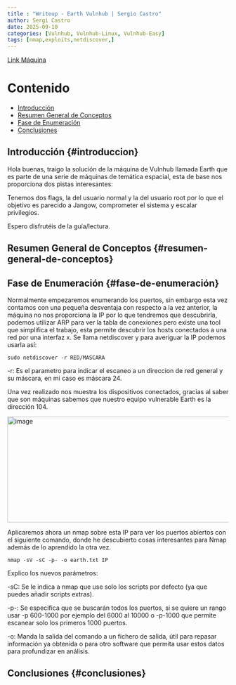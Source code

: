```yaml
---
title : "Writeup - Earth Vulnhub | Sergio Castro"
author: Sergi Castro
date: 2025-09-10
categories: [Vulnhub, Vulnhub-Linux, Vulnhub-Easy]
tags: [nmap,exploits,netdiscover,]
---
```


[Link Máquina](https://www.vulnhub.com/entry/the-planets-earth,755/)

# Contenido

- [Introducción](#introduccion)
- [Resumen General de Conceptos](#resumen-general-de-conceptos)
- [Fase de Enumeración](#fase-de-enumeración)
- [Conclusiones](#conclusiones)

## Introducción {#introduccion}

Hola buenas, traigo la solución de la máquina de Vulnhub llamada Earth que es parte de una serie de máquinas de temática espacial, 
esta de base nos proporciona dos pistas interesantes:

Tenemos dos flags, la del usuario normal y la del usuario root por lo que el objetivo es parecido a Jangow, comprometer el sistema y escalar privilegios.

Espero disfrutéis de la guía/lectura.

## Resumen General de Conceptos {#resumen-general-de-conceptos}

## Fase de Enumeración {#fase-de-enumeración}

Normalmente empezaremos enumerando los puertos, sin embargo esta vez contamos con una pequeña desventaja con respecto a la vez anterior, la máquina no nos proporciona la IP por lo que tendremos que descubrirla,
podemos utilizar ARP para ver la tabla de conexiones pero existe una tool que simplifica el trabajo, esta permite descubrir los hosts conectados a una red por una interfaz x. Se llama netdiscover y para averiguar la IP podemos usarla así:

```
sudo netdiscover -r RED/MASCARA
```
-r: Es el parametro para indicar el escaneo a un direccion de red general y su máscara, en mi caso es máscara 24. 

Una vez realizado nos muestra los dispositivos conectados, gracias al saber que son máquinas sabemos que nuestro equipo vulnerable Earth es la dirección 104.

<img width="778" height="241" alt="image" src="https://github.com/user-attachments/assets/16beeed2-4fb7-46d8-b26a-c8f5224777fc" />

Aplicaremos ahora un nmap sobre esta IP para ver los puertos abiertos con el siguiente comando, donde he descubierto cosas interesantes para Nmap además de lo aprendido la otra vez.

```
nmap -sV -sC -p- -o earth.txt IP
```

Explico los nuevos parámetros:

-sC: Se le indica a nmap que use solo los scripts por defecto (ya que puedes añadir scripts extras).

-p-: Se especifica que se buscarán todos los puertos, si se quiere un rango usar -p 600-1000 por ejemplo del 6000 al 10000 o -p-1000 que permite escanear solo los primeros 1000 puertos.

-o: Manda la salida del comando a un fichero de salida, útil para repasar información ya obtenida o para otro software que permita usar estos datos para profundizar en análisis.




## Conclusiones {#conclusiones}
